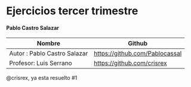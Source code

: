 # Ejercicios tercer trimestre
#### Pablo Castro Salazar

**Nombre**  | **Github**
------------|-----------------
Autor : Pablo Castro Salazar | https://github.com/Pablocassal
Profesor: Luis Serrano|https://github.com/crisrex

@crisrex, ya esta resuelto #1
